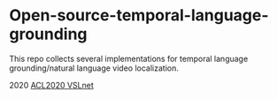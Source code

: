 # Open-source-temporal-language-grounding

This repo collects several implementations for temporal language grounding/natural language video localization.

2020
[ACL2020 VSLnet](https://github.com/IsaacChanghau/VSLNet)
